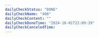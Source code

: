 ```yaml
---
dailyCheckStatus: "DONE"
dailyCheckName: "408"
dailyCheckContent: ""
dailyCheckDoneTime: "2024-10-01T22:09:39"
dailyCheckCanceledTime:
---
```


